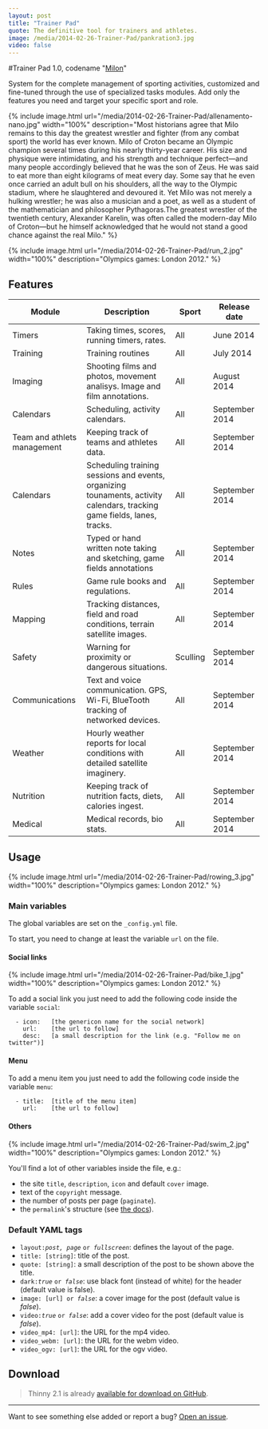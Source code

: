```yaml
---
layout: post
title: "Trainer Pad"
quote: The definitive tool for trainers and athletes.
image: /media/2014-02-26-Trainer-Pad/pankration3.jpg
video: false
---
```


#Trainer Pad 1.0, codename "[Milon](/)"

System for the complete management of sporting activities, customized and fine-tuned through the use of specialized tasks modules. Add only the features you need and target your specific sport and role.

{% include image.html url="/media/2014-02-26-Trainer-Pad/allenamento-nano.jpg" width="100%" description="Most historians agree that Milo remains to this day the greatest wrestler and fighter (from any combat sport) the world has ever known. Milo of Croton became an Olympic champion several times during his nearly thirty-year career. His size and physique were intimidating, and his strength and technique perfect—and many people accordingly believed that he was  the son of Zeus. He was said to eat more than eight kilograms of meat every day. Some say that he even once carried an adult bull on his shoulders, all the way to the Olympic stadium, where he slaughtered and devoured it. Yet Milo was not merely a hulking wrestler; he was also a musician and a poet, as well as a student of the mathematician and philosopher Pythagoras.The greatest wrestler of the twentieth century, Alexander Karelin, was often called the modern-day Milo of Croton—but he himself acknowledged that he would not stand a good chance against the real Milo." %}

{% include image.html url="/media/2014-02-26-Trainer-Pad/run_2.jpg" width="100%" description="Olympics games: London 2012." %}


## Features

<table>
  <thead>
    <tr>
      <th>Module</th>
      <th>Description</th>
      <th>Sport</th>
      <th>Release date</th>
    </tr>
  </thead>
  <tbody>
    <tr>
      <td>Timers</td>
      <td>Taking times, scores, running timers, rates.</td>
      <td>All</td>
      <td>June 2014</td>
    </tr>
    <tr>
      <td>Training</td>
      <td>Training routines</td>
      <td>All</td>
      <td>July 2014</td>
    </tr>
    <tr>
      <td>Imaging</td>
      <td>Shooting films and photos, movement analisys. Image and film annotations.</td>
      <td>All</td>
      <td>August 2014</td>
    </tr>
    <tr>
      <td>Calendars</td>
      <td>Scheduling, activity calendars.</td>
      <td>All</td>
      <td>September 2014</td>
    </tr>
    <tr>
      <td>Team and athlets management</td>
      <td>Keeping track of teams and athletes data.</td>
      <td>All</td>
      <td>September 2014</td>
    </tr>
    <tr>
      <td>Calendars</td>
      <td>Scheduling training sessions and events, organizing tounaments, activity calendars, tracking game fields, lanes, tracks.</td>
      <td>All</td>
      <td>September 2014</td>
    </tr>
    <tr>
      <td>Notes</td>
      <td>Typed or hand written note taking and sketching, game fields annotations</td>
      <td>All</td>
      <td>September 2014</td>
    </tr>
    <tr>
      <td>Rules</td>
      <td>Game rule books and regulations.</td>
      <td>All</td>
      <td>September 2014</td>
    </tr>
    <tr>
      <td>Mapping</td>
      <td>Tracking distances, field and road conditions, terrain satellite images.</td>
      <td>All</td>
      <td>September 2014</td>
    </tr>
    <tr>
      <td>Safety</td>
      <td>Warning for proximity or dangerous situations.</td>
      <td>Sculling</td>
      <td>September 2014</td>
    </tr>
    <tr>
      <td>Communications</td>
      <td>Text and voice communication. GPS, Wi-Fi, BlueTooth tracking of networked devices.</td>
      <td>All</td>
      <td>September 2014</td>
    </tr>
    <tr>
      <td>Weather</td>
      <td>Hourly weather reports for local conditions with detailed satellite imaginery.</td>
      <td>All</td>
      <td>September 2014</td>
    </tr>
    <tr>
      <td>Nutrition</td>
      <td>Keeping track of nutrition facts, diets, calories ingest.</td>
      <td>All</td>
      <td>September 2014</td>
    </tr>
    <tr>
      <td>Medical</td>
      <td>Medical records, bio stats.</td>
      <td>All</td>
      <td>September 2014</td>
    </tr>
  </tbody>
</table> 

## Usage

{% include image.html url="/media/2014-02-26-Trainer-Pad/rowing_3.jpg" width="100%" description="Olympics games: London 2012." %}

### Main variables

The global variables are set on the `_config.yml` file.

To start, you need to change at least the variable `url` on the file.

#### Social links

{% include image.html url="/media/2014-02-26-Trainer-Pad/bike_1.jpg" width="100%" description="Olympics games: London 2012." %}

To add a social link you just need to add the following code inside the variable `social`:

```
  - icon:	[the genericon name for the social network]
    url:	[the url to follow]
    desc:	[a small description for the link (e.g. "Follow me on twitter")]
```

#### Menu

To add a menu item you just need to add the following code inside the variable `menu`:

```
  - title:	[title of the menu item]
    url:	[the url to follow]
```

#### Others

{% include image.html url="/media/2014-02-26-Trainer-Pad/swim_2.jpg" width="100%" description="Olympics games: London 2012." %}

You'll find a lot of other variables inside the file, e.g.:

- the site `title`, `description`, `icon` and default `cover` image.
- text of the `copyright` message.
- the number of posts per page (`paginate`).
- the `permalink`'s structure (see [the docs](http://jekyllrb.com/docs/pagination/)).


### Default YAML tags

- `layout:`<i>`post, page`</i> `or `<i>`fullscreen`</i>: defines the layout of the page.
- `title: [string]`: title of the post.
- `quote: [string]`: a small description of the post to be shown above the title.
- `dark:`<i>`true`</i> `or `<i>`false`</i>: use black font (instead of white) for the header (default value is false).
- `image: [url] or `<i>`false`</i>: a cover image for the post (default value is _false_).
- `video:`<i>`true`</i> `or `<i>`false`</i>: add a cover video for the post (default value is _false_).
- `video_mp4: [url]`: the URL for the mp4 video.
- `video_webm: [url]`: the URL for the webm video.
- `video_ogv: [url]`: the URL for the ogv video.


## Download

> Thinny 2.1 is already [available for download on GitHub](https://github.com/camporez/Thinny/releases).

-----
Want to see something else added or report a bug? [Open an issue](https://github.com/camporez/camporez.github.io/issues/new).
